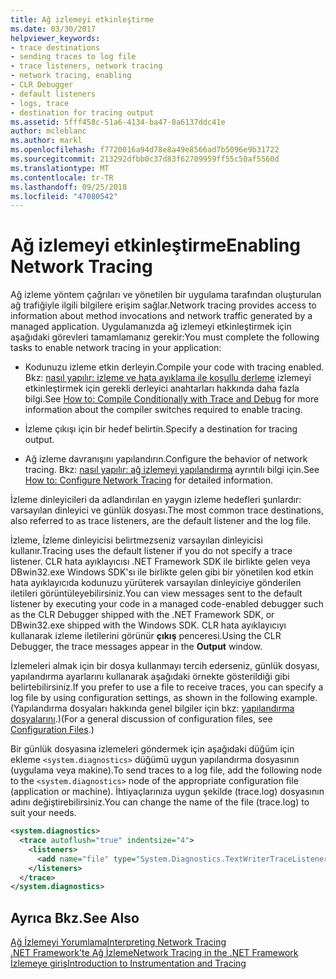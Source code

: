 ```yaml
---
title: Ağ izlemeyi etkinleştirme
ms.date: 03/30/2017
helpviewer_keywords:
- trace destinations
- sending traces to log file
- trace listeners, network tracing
- network tracing, enabling
- CLR Debugger
- default listeners
- logs, trace
- destination for tracing output
ms.assetid: 5fff458c-51a6-4134-ba47-8a6137ddc41e
author: mcleblanc
ms.author: markl
ms.openlocfilehash: f7720016a94d78e8a49e8566ad7b5096e9b31722
ms.sourcegitcommit: 213292dfbb0c37d83f62709959ff55c50af5560d
ms.translationtype: MT
ms.contentlocale: tr-TR
ms.lasthandoff: 09/25/2018
ms.locfileid: "47080542"
---
```

# <a name="enabling-network-tracing"></a><span data-ttu-id="732c0-102">Ağ izlemeyi etkinleştirme</span><span class="sxs-lookup"><span data-stu-id="732c0-102">Enabling Network Tracing</span></span>
<span data-ttu-id="732c0-103">Ağ izleme yöntem çağrıları ve yönetilen bir uygulama tarafından oluşturulan ağ trafiğiyle ilgili bilgilere erişim sağlar.</span><span class="sxs-lookup"><span data-stu-id="732c0-103">Network tracing provides access to information about method invocations and network traffic generated by a managed application.</span></span> <span data-ttu-id="732c0-104">Uygulamanızda ağ izlemeyi etkinleştirmek için aşağıdaki görevleri tamamlamanız gerekir:</span><span class="sxs-lookup"><span data-stu-id="732c0-104">You must complete the following tasks to enable network tracing in your application:</span></span>  
  
-   <span data-ttu-id="732c0-105">Kodunuzu izleme etkin derleyin.</span><span class="sxs-lookup"><span data-stu-id="732c0-105">Compile your code with tracing enabled.</span></span> <span data-ttu-id="732c0-106">Bkz: [nasıl yapılır: izleme ve hata ayıklama ile koşullu derleme](../../../docs/framework/debug-trace-profile/how-to-compile-conditionally-with-trace-and-debug.md) izlemeyi etkinleştirmek için gerekli derleyici anahtarları hakkında daha fazla bilgi.</span><span class="sxs-lookup"><span data-stu-id="732c0-106">See [How to: Compile Conditionally with Trace and Debug](../../../docs/framework/debug-trace-profile/how-to-compile-conditionally-with-trace-and-debug.md) for more information about the compiler switches required to enable tracing.</span></span>  
  
-   <span data-ttu-id="732c0-107">İzleme çıkışı için bir hedef belirtin.</span><span class="sxs-lookup"><span data-stu-id="732c0-107">Specify a destination for tracing output.</span></span>  
  
-   <span data-ttu-id="732c0-108">Ağ izleme davranışını yapılandırın.</span><span class="sxs-lookup"><span data-stu-id="732c0-108">Configure the behavior of network tracing.</span></span> <span data-ttu-id="732c0-109">Bkz: [nasıl yapılır: ağ izlemeyi yapılandırma](../../../docs/framework/network-programming/how-to-configure-network-tracing.md) ayrıntılı bilgi için.</span><span class="sxs-lookup"><span data-stu-id="732c0-109">See [How to: Configure Network Tracing](../../../docs/framework/network-programming/how-to-configure-network-tracing.md) for detailed information.</span></span>  
  
 <span data-ttu-id="732c0-110">İzleme dinleyicileri da adlandırılan en yaygın izleme hedefleri şunlardır: varsayılan dinleyici ve günlük dosyası.</span><span class="sxs-lookup"><span data-stu-id="732c0-110">The most common trace destinations, also referred to as trace listeners, are the default listener and the log file.</span></span>  
  
 <span data-ttu-id="732c0-111">İzleme, İzleme dinleyicisi belirtmezseniz varsayılan dinleyicisi kullanır.</span><span class="sxs-lookup"><span data-stu-id="732c0-111">Tracing uses the default listener if you do not specify a trace listener.</span></span> <span data-ttu-id="732c0-112">CLR hata ayıklayıcısı .NET Framework SDK ile birlikte gelen veya DBwin32.exe Windows SDK'sı ile birlikte gelen gibi bir yönetilen kod etkin hata ayıklayıcıda kodunuzu yürüterek varsayılan dinleyiciye gönderilen iletileri görüntüleyebilirsiniz.</span><span class="sxs-lookup"><span data-stu-id="732c0-112">You can view messages sent to the default listener by executing your code in a managed code-enabled debugger such as the CLR Debugger shipped with the .NET Framework SDK, or DBwin32.exe shipped with the Windows SDK.</span></span> <span data-ttu-id="732c0-113">CLR hata ayıklayıcıyı kullanarak izleme iletilerini görünür **çıkış** penceresi.</span><span class="sxs-lookup"><span data-stu-id="732c0-113">Using the CLR Debugger, the trace messages appear in the **Output** window.</span></span>  
  
 <span data-ttu-id="732c0-114">İzlemeleri almak için bir dosya kullanmayı tercih ederseniz, günlük dosyası, yapılandırma ayarlarını kullanarak aşağıdaki örnekte gösterildiği gibi belirtebilirsiniz.</span><span class="sxs-lookup"><span data-stu-id="732c0-114">If you prefer to use a file to receive traces, you can specify a log file by using configuration settings, as shown in the following example.</span></span> <span data-ttu-id="732c0-115">(Yapılandırma dosyaları hakkında genel bilgiler için bkz: [yapılandırma dosyalarını](../../../docs/framework/configure-apps/index.md).)</span><span class="sxs-lookup"><span data-stu-id="732c0-115">(For a general discussion of configuration files, see [Configuration Files](../../../docs/framework/configure-apps/index.md).)</span></span>  
  
 <span data-ttu-id="732c0-116">Bir günlük dosyasına izlemeleri göndermek için aşağıdaki düğüm için ekleme `<system.diagnostics>` düğümü uygun yapılandırma dosyasının (uygulama veya makine).</span><span class="sxs-lookup"><span data-stu-id="732c0-116">To send traces to a log file, add the following node to the `<system.diagnostics>` node of the appropriate configuration file (application or machine).</span></span> <span data-ttu-id="732c0-117">İhtiyaçlarınıza uygun şekilde (trace.log) dosyasının adını değiştirebilirsiniz.</span><span class="sxs-lookup"><span data-stu-id="732c0-117">You can change the name of the file (trace.log) to suit your needs.</span></span>  
  
```xml  
<system.diagnostics>  
  <trace autoflush="true" indentsize="4">  
    <listeners>  
      <add name="file" type="System.Diagnostics.TextWriterTraceListener" initializeData="trace.log"/>  
    </listeners>   
  </trace>  
</system.diagnostics>  
```  
  
## <a name="see-also"></a><span data-ttu-id="732c0-118">Ayrıca Bkz.</span><span class="sxs-lookup"><span data-stu-id="732c0-118">See Also</span></span>  
 [<span data-ttu-id="732c0-119">Ağ İzlemeyi Yorumlama</span><span class="sxs-lookup"><span data-stu-id="732c0-119">Interpreting Network Tracing</span></span>](../../../docs/framework/network-programming/interpreting-network-tracing.md)  
 [<span data-ttu-id="732c0-120">.NET Framework'te Ağ İzleme</span><span class="sxs-lookup"><span data-stu-id="732c0-120">Network Tracing in the .NET Framework</span></span>](../../../docs/framework/network-programming/network-tracing.md)  
 [<span data-ttu-id="732c0-121">İzlemeye giriş</span><span class="sxs-lookup"><span data-stu-id="732c0-121">Introduction to Instrumentation and Tracing</span></span>](https://msdn.microsoft.com/library/e924e57c-33cf-4b0e-9e7f-a45d13e38f2c)
